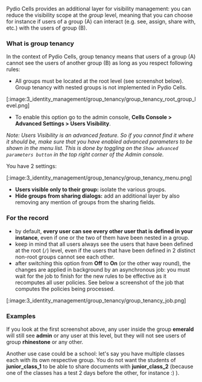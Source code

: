 Pydio Cells provides an additional layer for visibility management: you can reduce the visibility scope at the _group_ level, meaning that you can choose for instance if users of a group (A) can interact (e.g. see, assign, share with, etc.) with the users of group (B).

### What is group tenancy

In the context of Pydio Cells, group tenancy means that users of a group (A) cannot see the users of another group (B) as long as you respect following rules:

- All groups must be located at the root level (see screenshot below). Group tenancy with nested groups is not implemented in Pydio Cells.

[:image:3_identity_management/group_tenancy/group_tenancy_root_group_level.png]

- To enable this option go to the admin console, **Cells Console > Advanced Settings > Users Visibility**.  

_Note: Users Visibility is an advanced feature. So if you cannot find it where it should be, make sure that you have enabled advanced parameters to be shown in the menu list. This is done by toggling on the `Show advanced parameters button` in the top right corner of the Admin console._

You have 2 settings:

[:image:3_identity_management/group_tenancy/group_tenancy_menu.png]

- **Users visible only to their group:** isolate the various groups.
- **Hide groups from sharing dialogs:** add an additional layer by also removing any mention of groups from the sharing fields.

### For the record

- by default, **every user can see every other user that is defined in your instance**, even if one or the two of them have been nested in a group.
- keep in mind that all users always see the users that have been defined at the root (`/`) level, even if the users that have been defined in 2 distinct non-root groups cannot see each other.
- after switching this option from **Off** to **On** (or the other way round), the changes are applied in background by an asynchronous job: you must wait for the job to finish for the new rules to be effective as it recomputes all user policies. See below a screenshot of the job that computes the policies being processed.

[:image:3_identity_management/group_tenancy/group_tenancy_job.png]

### Examples

If you look at the first screenshot above, any user inside the group **emerald** will still see **admin** or any user at this level, but they will not see users of group **rhinestone** or any other.

Another use case could be a school: let's say you have multiple classes each with its own respective group. You do not want the students of **junior_class_1** to be able to share documents with **junior_class_2** (because one of the classes has a test 2 days before the other, for instance :) ).
